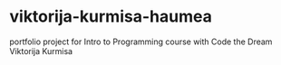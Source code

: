 # viktorija-kurmisa-haumea

portfolio project for Intro to Programming course with Code the Dream
Viktorija Kurmisa

